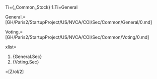 Ti={_Common_Stock}
1.Ti=General

General.=[GH/Paris2/StartupProject/US/NVCA/COI/Sec/Common/General/0.md]

Voting.=[GH/Paris2/StartupProject/US/NVCA/COI/Sec/Common/Voting/0.md]

xlist=<ol><li>{General.Sec}<li>{Voting.Sec}</ol>

=[Z/ol/2]